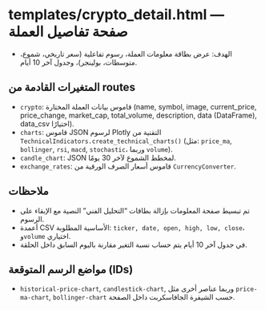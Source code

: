 # templates/crypto_detail.html — صفحة تفاصيل العملة

- الهدف: عرض بطاقة معلومات العملة، رسوم تفاعلية (سعر تاريخي، شموع، متوسطات، بولينجر)، وجدول آخر 10 أيام.

## المتغيرات القادمة من routes
- `crypto`: قاموس بيانات العملة المختارة (name, symbol, image, current_price, price_change, market_cap, total_volume, description, data (DataFrame), data_csv اختيارًا).
- `charts`: قاموس JSON لرسوم Plotly التقنية من `TechnicalIndicators.create_technical_charts()` (مثل: `price_ma`, `bollinger`, `rsi`, `macd`, `stochastic`، وربما `volume`).
- `candle_chart`: JSON لمخطط الشموع لآخر 30 يومًا.
- `exchange_rates`: قاموس أسعار الصرف الورقية من `CurrencyConverter`.

## ملاحظات
- تم تبسيط صفحة المعلومات بإزالة بطاقات “التحليل الفني” النصية مع الإبقاء على الرسوم.
- أعمدة CSV الأساسية المطلوبة: `ticker, date, open, high, low, close`، و`volume` اختياري.
- في جدول آخر 10 أيام يتم حساب نسبة التغير مقارنة باليوم السابق داخل الحلقة.

## مواضع الرسم المتوقعة (IDs)
- `historical-price-chart`, `candlestick-chart`, وربما عناصر أخرى مثل `price-ma-chart`, `bollinger-chart` حسب الشيفرة الجافاسكربت داخل الصفحة.
